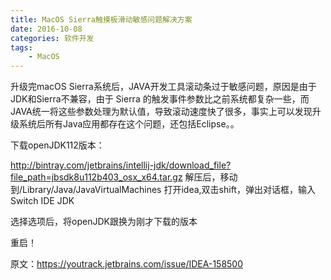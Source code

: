 ```yaml
---
title: MacOS Sierra触摸板滑动敏感问题解决方案
date: 2016-10-08
categories: 软件开发
tags:
	- MacOS
---
```


升级完macOS Sierra系统后，JAVA开发工具滚动条过于敏感问题，原因是由于JDK和Sierra不兼容，由于 Sierra 的触发事件参数比之前系统都复杂一些，而JAVA统一将这些参数处理为默认值，导致滚动速度快了很多，事实上可以发现升级系统后所有Java应用都存在这个问题，还包括Eclipse。。

<!--more-->

下载openJDK112版本：

http://bintray.com/jetbrains/intellij-jdk/download_file?file_path=jbsdk8u112b403_osx_x64.tar.gz
解压后，移动到/Library/Java/JavaVirtualMachines
打开idea,双击shift，弹出对话框，输入Switch IDE JDK

选择选项后，将openJDK跟换为刚才下载的版本

重启！


原文：https://youtrack.jetbrains.com/issue/IDEA-158500


